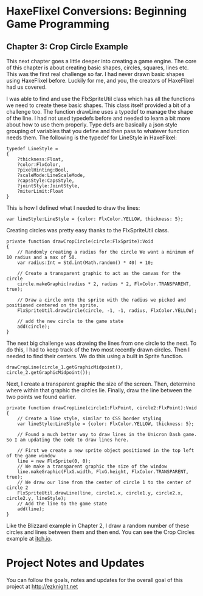 # HaxeFlixel Conversions: Beginning Game Programming
## Chapter 3: Crop Circle Example

This next chapter goes a little deeper into creating a game engine. The core of this chapter is about creating basic shapes, circles, squares, lines etc. This was the first real challenge so far. I had never drawn basic shapes using HaxeFlixel before. Luckily for me, and you, the creators of HaxeFlixel had us covered.

I was able to find and use the FlxSpriteUtil class which has all the functions we need to create these basic shapes. This class itself provided a bit of a challenge too. The function drawLine uses a typedef to manage the shape of the line. I had not used typedefs before and needed to learn a bit more about how to use them properly. Type defs are basically a json style grouping of variables that you define and then pass to whatever function needs them. The following is the typedef for LineStyle in HaxeFlixel:

```
typedef LineStyle =
{
	?thickness:Float,
	?color:FlxColor,
	?pixelHinting:Bool,
	?scaleMode:LineScaleMode,
	?capsStyle:CapsStyle,
	?jointStyle:JointStyle,
	?miterLimit:Float
}
```

This is how I defined what I needed to draw the lines:

```
var lineStyle:LineStyle = {color: FlxColor.YELLOW, thickness: 5};
```

Creating circles was pretty easy thanks to the FlxSpriteUtil class.

```
private function drawCropCircle(circle:FlxSprite):Void
{
    // Randomly creating a radius for the circle We want a minimum of 10 radius and a max of 50.
    var radius:Int = Std.int(Math.random() * 40) + 10;

    // Create a transparent graphic to act as the canvas for the circle
    circle.makeGraphic(radius * 2, radius * 2, FlxColor.TRANSPARENT, true);

    // Draw a circle onto the sprite with the radius we picked and positioned centered on the sprite.
    FlxSpriteUtil.drawCircle(circle, -1, -1, radius, FlxColor.YELLOW);

    // add the new circle to the game state
    add(circle);
}
```

The next big challenge was drawing the lines from one circle to the next. To do this, I had to keep track of the two most recently drawn circles. Then I needed to find their centers. We do this using a built in Sprite function.

```
drawCropLine(circle_1.getGraphicMidpoint(), circle_2.getGraphicMidpoint());
```

Next, I create a transparent graphic the size of the screen. Then, determine where within that graphic the circles lie. Finally, draw the line between the two points we found earlier. 

```
private function drawCropLine(circle1:FlxPoint, circle2:FlxPoint):Void
{
    // Create a line style, similar to CSS border styling
    var lineStyle:LineStyle = {color: FlxColor.YELLOW, thickness: 5};

    // Found a much better way to draw lines in the Unicron Dash game. So I am updating the code to draw lines here.

    // First we create a new sprite object positioned in the top left of the game window
    line = new FlxSprite(0, 0);
    // We make a transparent graphic the size of the window
    line.makeGraphic(FlxG.width, FlxG.height, FlxColor.TRANSPARENT, true);
    // We draw our line from the center of circle 1 to the center of circle 2
    FlxSpriteUtil.drawLine(line, circle1.x, circle1.y, circle2.x, circle2.y, lineStyle);
    // Add the line to the game state
    add(line);
}
```

Like the Blizzard example in Chapter 2, I draw a random number of these circles and lines between them and then end. You can see the Crop Circles example at [itch.io](https://heroofdermwood.itch.io/bgp-ch-3-crop-circle).

# Project Notes and Updates
You can follow the goals, notes and updates for the overall goal of this project at  http://ezknight.net